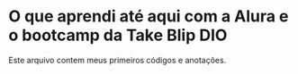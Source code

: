 # O que aprendi até aqui com a Alura e o bootcamp da Take Blip DIO 
Este arquivo contem meus primeiros códigos e anotações. 
